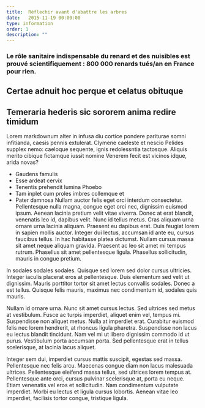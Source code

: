 ```yaml
---
title:  Réflechir avant d'abattre les arbres
date:   2015-11-19 00:00:00
type: information
order: 1
description: ""
---
```

### Le rôle sanitaire indispensable du renard et des nuisibles est prouvé scientifiquement : 800 000 renards tués/an en France pour rien.

<!--fin-excerpt-->

## Certae adnuit hoc perque et celatus obituque

## Temeraria hederis sic sororem anima redire timidum

Lorem markdownum alter in infusa diu cortice pondere pariturae somni infitianda,
caesis pennis extulerat. Clymene caeleste et nescio Pelides supplex nemo:
caeloque sequente, ignis redolessntia tactosque. Aliquis merito cibique fictamque
iussit nomine Venerem fecit est vicinos idque, arida novas?

- Gaudens famulis
- Esse ardeat cervix
- Tenentis prehendit lumina Phoebo
- Tam inplet cum proles imbres collemque et
- Pater damnosa
Nullam auctor felis eget orci interdum consectetur. Pellentesque nulla magna, congue eget orci nec, dignissim euismod ipsum. Aenean lacinia pretium velit vitae viverra. Donec at erat blandit, venenatis leo id, dapibus velit. Nunc id tellus metus. Cras aliquam urna ornare urna lacinia aliquam. Praesent eu dapibus erat. 
Duis feugiat lorem in sapien mollis auctor. Integer dui lectus, accumsan id ante eu, cursus faucibus tellus. In hac habitasse platea dictumst. Nullam cursus massa sit amet neque aliquam gravida. Praesent ac leo sit amet mi tempus rutrum. Phasellus sit amet pellentesque ligula. Phasellus sollicitudin, mauris in congue pretium.

 In sodales sodales sodales. Quisque sed lorem sed dolor cursus ultricies. Integer iaculis placerat eros at pellentesque. Duis elementum sed velit ut dignissim. Mauris porttitor tortor sit amet lectus convallis sodales. Donec a est tellus. Quisque felis mauris, maximus nec condimentum id, sodales quis mauris.

Nullam id ornare urna. Nunc sit amet cursus lectus. Sed ultrices sed metus at vestibulum. Fusce ac turpis imperdiet, aliquet enim vel, tempus mi. Suspendisse non aliquet metus. Nulla at imperdiet erat. Curabitur euismod felis nec lorem hendrerit, at rhoncus ligula pharetra. Suspendisse non lacus eu lectus blandit tincidunt. Nam vel mi ut libero dignissim commodo id ut purus. Vestibulum porta accumsan porta. Sed pellentesque erat in tellus scelerisque, at lacinia lacus aliquet. 

Integer sem dui, imperdiet cursus mattis suscipit, egestas sed massa. Pellentesque nec felis arcu. Maecenas congue diam non lacus malesuada ultrices. Pellentesque eleifend massa tellus, sed ultrices lorem tempus at. Pellentesque ante orci, cursus pulvinar scelerisque at, porta eu neque. Etiam venenatis vel eros et sollicitudin. Nam condimentum vulputate imperdiet. Morbi eu lectus et ligula cursus lobortis. Aenean vitae leo imperdiet, facilisis tortor congue, tristique ligula.